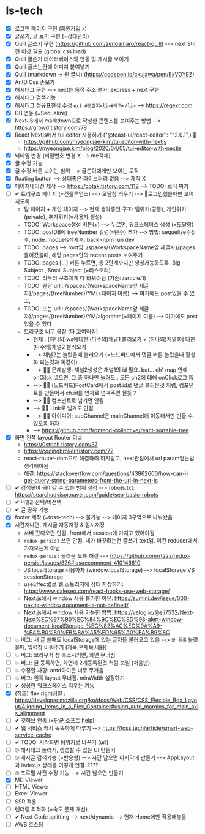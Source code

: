 # ls-tech

- [x] 로그인 페이지 구현 (회원가입 x)
- [x] 글쓰기, 글 보기 구현 (=상태관리) 
- [x] Quill 글쓰기 구현 (https://github.com/zenoamaro/react-quill) --> next 9버전 이상 필요 (global css load)
- [x] Quill 글쓴거 데이터베이스와 연동 및 게시글 보이기  
- [x] Quill 글쓰는칸에 이미지 붙여넣기 
- [x] Quill (markdown -> 원 글씨)  (https://codepen.io/ckujawa/pen/ExVOYEZ)
- [x] AntD Css 손보기 
- [x] 해시태그 구현 --> next는 동적 주소 불가: express + next 구현     
- [x] 해시태그 검색기능
- [x] 해시태그 정규표현식 수정 `ex) #오렌지<li>#사과</li>`  --> https://regexr.com   
- [x] DB 연동 (=Sequalize)
- [x] NextJS에서 markdown으로 작성한 콘텐츠를 보여주는 방법 --> https://growd.tistory.com/78
- [x] React Nextjs에서 tui.editor 사용하기 ("@toast-ui/react-editor": "^2.0.1",) 📌
  - https://github.com/myeongjae-kim/tui.editor-with-nextjs
  - https://myeongjae.kim/blog/2020/04/05/tui-editor-with-nextjs
- [x] 닉네임 변경 (비밀번호 변경 X --> me객체) 
- [x] 글 수정 기능   
- [x] 글 수정 버튼 보이는 범위 --> 글쓴이에게만 보이는 로직
- [x] floating button --> 상태좋은 라이브러리 없음 --> 제작 X
- [x] 페이지네이션 제작 --> https://cotak.tistory.com/112 --> TODO: 로직 짜기 
- [ ] ✔ 트리구조 페이지 (=컨플루언스) --> 모달창 띄우기 --> 🚫로그인했을때만 보여지도록 
  - 팀 페이지 + 개인 페이지 --> 현재 생각중인 구조: 팀위키(공통), 개인위키(private), 추가위키(=사용자 생성)
  - TODO: Workspace생성 버튼(+) --> 누르면, 워크스페이스 생성 (=모달창)
  - TODO: postDB에 treeNumber 컬럼(=난수) 추가 --> 방법: sequelize수정후, node_moduels삭제후, back>npm run dev
  - TODO: pages --> root임. /spaces/{WorkspaceName앞 세글자}/pages 들어갔을때, 해당 pages안의 recent posts 보여주기 
  - TODO: pages [...] 버튼 누르면, 총 2단계까지만 생성가능하도록. Big Subject , Small Subject (=티스토리)
  - TODO: 라우터 구조체계 다 바꿔야됨 (기존: /article/1)
  - TODO: 끝단 url : /spaces/{WorkspaceName앞 세글자}/pages/{treeNumber}/YM(=페이지 이름) --> 여기에도 post있을 수 있고, 
  - TODO: 또는 url : /spaces/{WorkspaceName앞 세글자}/pages/{treeNumber}/YM/algorithm(=페이지 이름) --> 여기에도 post있을 수 있다
  - 트리구조 너무 복잡 (다 꼬여버림)
    - 현재 : (하나의)ws에대한 (다수의)채널1 불러오기 + (하나의)채널1에 대한 (다수의)채널2 불러오기 
    - --> 채널2는 눌렀을때 불러오기 (=노드버드에서 댓글 버튼 눌렀을때 활성화 되는것과 똑같이)  
    - --> 🙅‍♂️ 문제발생: 채널2생성은 채널1의 id 필요. but... ch1 map 안에 onCilck 넣으면, 그 중 하나만 눌러도.. 모든 ch2에 대해 onClick로그 뜸
    - --> 🙅‍♂️ (노드버드)PostCard에서 post.id로 댓글 불러온것 처럼, 컴포넌트를 만들어서 ch.id를 인자로 넘겨주면 될듯 ? 
    - --> 🙅‍♂️ 컴포넌트로 넘기면 안됨
    - --> 🙅‍♂️ Link로 넘겨도 안됨
    - --> 🙅‍♂️ 아이디어: subChannel은 mainChannel에 이동해서만 만들 수 있도록 하자 
    - --> https://github.com/frontend-collective/react-sortable-tree
- [x] 화면 왼쪽 layout Router 이슈
  - https://0strich.tistory.com/37
  - https://codingbroker.tistory.com/72
  - react-router-dom으로 해결하려 하지말고, next관점에서 url param얻는법 생각해야됨
  - 해결: https://stackoverflow.com/questions/43862600/how-can-i-get-query-string-parameters-from-the-url-in-next-js
- [ ] ✔ 검색봇이 긁어갈 수 있는 범위 설정 --> robots.txt: https://searchadvisor.naver.com/guide/seo-basic-robots
- [ ] ✔ `비밀글` 선택/비선택
- [ ] ✔ 글 공유 기능 
- [x] footer 제작 (=toss-tech) --> 불가능 --> 페이지 3구역으로 나눠놨음 
- [x] 시간지나면, 게시글 자동저장 & 임시저장 
  - 서버 갔다오면 안됨. front에서 session에 가지고 있어야됨 
  - `redux-persist` 쓰면 안됨. 내가 바꾸려는건 글쓰기 text임. 이건 reducer에서 가져오는게 아님 
  - `redux-persist` 놀라운 오류 해결 --> https://github.com/rt2zz/redux-persist/issues/826#issuecomment-410146610
  - JS localStorage 사용하자 (window.localStorage) --> localStorage VS sessionStorage 
  - useEffect()로 웹 스토리지에 상태 저장하기: https://www.daleseo.com/react-hooks-use-web-storage/ 
  - Next.js에서 window 사용 불가한 이유: https://sumini.dev/issue/000-nextjs-window,document-is-not-defined/  
  - Next.js에서 window 사용 가능한 방법: https://velog.io/@sji7532/Next-Next%EC%97%90%EC%84%9C%EC%9D%98-alert-window-document-localStorage-%EC%82%AC%EC%9A%A9-%EA%B0%80%EB%8A%A5%ED%95%A0%EA%B9%8C
- [ ] 💥 버그: 새 글 쓸때도 localStorage에 있는 글자들 불러오고 있음 --> `글 등록` 눌렀을때, 입력창 비워주기 (제목,부제목,내용)
- [ ] 💥 버그: 브라우저 창 축소시키면, 화면 무너짐
- [ ] 💥 버그: 글 등록하면, 화면에 2개등록된것 처럼 보임 (처음만)
- [ ] 💥 수정할 사항: antd아이콘 너무 무거움   
- [ ] 💥 버그: 왼쪽 layout 무너짐. minWidth 설정하기 
- [ ] ✔ 생성한 워크스페이스 지우는 기능 
- [x] (참조) flex right정렬 : https://developer.mozilla.org/ko/docs/Web/CSS/CSS_Flexible_Box_Layout/Aligning_Items_in_a_Flex_Container#using_auto_margins_for_main_axis_alignment
- [ ] ✔ 깃허브 연동 (=단군 소프트 help) 
- [ ] ✔ 웹 서비스 캐시 똑똑하게 다루기 --> https://toss.tech/article/smart-web-service-cache 
- [ ] ✔ TODO: 시작화면 팀위키로 바꾸기 (url)
- [ ] 🙄 해시태그 눌러서, 생성할 수 있는 UI 만들기  
- [ ] 🙄 게시글 검색기능 (=반응형)  --> 시간 남으면 마지막에 만들기 --> AppLayout과 index.js 상태를 어떻게 연결..????
- [ ] 🙄 프로필 사진 수정 기능 --> 시간 남으면 만들기 
- [x] MD Viewer
- [ ] HTML Viewer
- [ ] Excel Viewer
- [ ] SSR 적용 
- [ ] 렌더링 최적화 (=속도 문제 개선)
- [ ] ✔ Next Code splitting --> next/dynamic --> 현재 Home에만 적용해놓음
- [ ] AWS 호스팅
